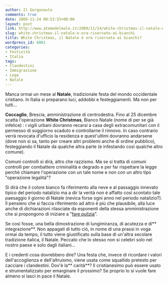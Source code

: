```yaml
---
author: Il Gorgonauta
comments: true
date: 2009-11-24 00:53:53+00:00
layout: post
link: http://www.atomodelmale.it/2009/11/24/white-christmas-il-natale-e-ora-riservato-ai-bianchi/
slug: white-christmas-il-natale-e-ora-riservato-ai-bianchi
title: White Christmas, il Natale è ora riservato ai bianchi?
wordpress_id: 6061
categories:
- Festività
- Italia
tags:
- Clandestini
- Immigrazione
- Lega
- Natale
---
```


Manca ormai un mese al **Natale**, tradizionale festa del mondo occidentale cristiano. In Italia si preparano luci, addobbi e festeggiamenti. Ma non per tutti...

**Coccaglio**, Brescia, amministrazione di centrodestra. Fino al 25 dicembre scatta l'operazione **White Christmas**, Bianco Natale (nome di per se già infelice) : i vigili urbani dovranno recarsi a casa degli extracomunitari con il permesso di soggiorno scaduto e controllarne il rinnovo. In caso contrario verrà revocata d'ufficio la residenza e quest'ultimi dovranno andarsene (dove non si sa, tanto per creare altri problemi anche di ordine pubblico), festeggiando il Natale da qualche altra parte (e infestando così qualche altro comune).

Comuni controlli si dirà, altro che razzismo. Ma se si tratta di comuni controlli per combattere criminalità e degrado e per far rispettare la legge perchè chiamare l'operazione con un tale nome e non con un altro tipo "operazione legalità"?

<!-- more -->


Si dirà che il colore bianco fa riferimento alla neve e al passaggio innevato tipico del periodo natalizio ma a dir la verità non è affatto così scontato tale paesaggio il giorno di Natale (nevica forse ogni anno nel periodo natalizio?). Il pensiero che si faccia riferimento ad altro è più che plausibile, alla luce anche di dichiarazioni rilasciate da esponenti della stessa amministrazione che si propongono di iniziare a "[fare pulizia](http://www.repubblica.it/2009/11/sezioni/cronaca/natale-a-coccaglio/natale-a-coccaglio/natale-a-coccaglio.html)".

Se così fosse, una bella dimostrazione di lungimiranza, di acutezza e di** integrazione**. Non appagati di tutto ciò, in nome di una prassi in voga ormai da tempo, il tutto viene giustificato sulla base di un'altra secolare tradizione italica, il Natale. Peccato che lo stesso non si celebri solo nel nostro paese e solo dagli italiani...

E i credenti cosa dovrebbero dire? Una festa che, invece di ricordare i valori dell'accoglienza e dell'altruismo, viene usata come squallido pretesto per cacciare i clandestini. Dov'è la** carità**? Il cristianesimo può essere usato e strumentalizzato per emarginare il prossimo? Se proprio lo si vuole fare almeno si lasci in pace il Natale.
